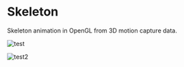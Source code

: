 # Skeleton

Skeleton animation in OpenGL from 3D motion capture data.

![test](http://i.imgur.com/4LFhwGp.png)

![test2](http://i.imgur.com/jLxX0p2.png)
